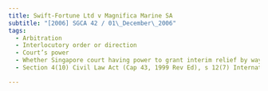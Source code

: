 ```yaml
---
title: Swift-Fortune Ltd v Magnifica Marine SA 
subtitle: "[2006] SGCA 42 / 01\_December\_2006"
tags:
  - Arbitration
  - Interlocutory order or direction
  - Court’s power
  - Whether Singapore court having power to grant interim relief by way of Mareva injunction in aid of foreign arbitral proceedings with no other connection with Singapore
  - Section 4(10) Civil Law Act (Cap 43, 1999 Rev Ed), s 12(7) International Arbitration Act (Cap 143A, 2002 Rev Ed)

---
```


